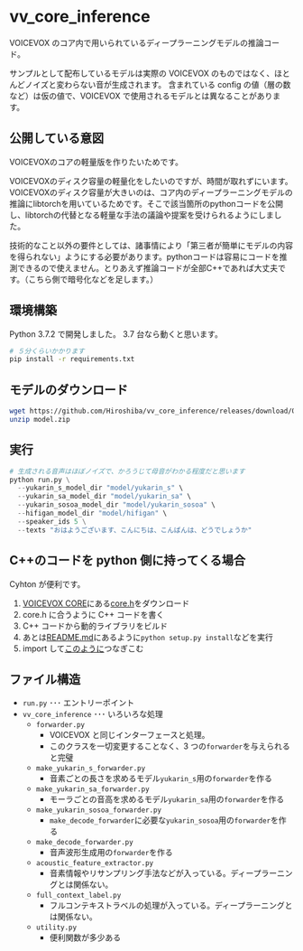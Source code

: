 # vv_core_inference

VOICEVOX のコア内で用いられているディープラーニングモデルの推論コード。

サンプルとして配布しているモデルは実際の VOICEVOX のものではなく、ほとんどノイズと変わらない音が生成されます。
含まれている config の値（層の数など）は仮の値で、VOICEVOX で使用されるモデルとは異なることがあります。

## 公開している意図

VOICEVOXのコアの軽量版を作りたいためです。

VOICEVOXのディスク容量の軽量化をしたいのですが、時間が取れずにいます。VOICEVOXのディスク容量が大きいのは、コア内のディープラーニングモデルの推論にlibtorchを用いているためです。そこで該当箇所のpythonコードを公開し、libtorchの代替となる軽量な手法の議論や提案を受けられるようにしました。

技術的なこと以外の要件としては、諸事情により「第三者が簡単にモデルの内容を得られない」ようにする必要があります。pythonコードは容易にコードを推測できるので使えません。とりあえず推論コードが全部C++であれば大丈夫です。（こちら側で暗号化などを足します。）

## 環境構築

Python 3.7.2 で開発しました。 3.7 台なら動くと思います。

```bash
# ５分くらいかかります
pip install -r requirements.txt
```

## モデルのダウンロード

```bash
wget https://github.com/Hiroshiba/vv_core_inference/releases/download/0.0.1/model.zip
unzip model.zip
```

## 実行

```python
# 生成される音声はほぼノイズで、かろうじて母音がわかる程度だと思います
python run.py \
  --yukarin_s_model_dir "model/yukarin_s" \
  --yukarin_sa_model_dir "model/yukarin_sa" \
  --yukarin_sosoa_model_dir "model/yukarin_sosoa" \
  --hifigan_model_dir "model/hifigan" \
  --speaker_ids 5 \
  --texts "おはようございます、こんにちは、こんばんは、どうでしょうか"
```

## C++のコードを python 側に持ってくる場合

Cyhton が便利です。

1. [VOICEVOX CORE](https://github.com/Hiroshiba/voicevox_core/tree/f4844efc65b1a4875442091955af84f671e16887)にある[core.h](https://github.com/Hiroshiba/voicevox_core/blob/f4844efc65b1a4875442091955af84f671e16887/core.h)をダウンロード
2. core.h に合うように C++ コードを書く
3. C++ コードから動的ライブラリをビルド
4. あとは[README.md](https://github.com/Hiroshiba/voicevox_core/tree/f4844efc65b1a4875442091955af84f671e16887#%E3%82%BD%E3%83%BC%E3%82%B9%E3%82%B3%E3%83%BC%E3%83%89%E3%81%8B%E3%82%89%E5%AE%9F%E8%A1%8C)にあるように`python setup.py install`などを実行
5. import して[このように](https://github.com/Hiroshiba/voicevox_core/blob/f4844efc65b1a4875442091955af84f671e16887/example/python/run.py#L21-L25)つなぎこむ

## ファイル構造

- `run.py` ･･･ エントリーポイント
- `vv_core_inference` ･･･ いろいろな処理
  - `forwarder.py`
    - VOICEVOX と同じインターフェースと処理。
    - このクラスを一切変更することなく、3 つの`forwarder`を与えられると完璧
  - `make_yukarin_s_forwarder.py`
    - 音素ごとの長さを求めるモデル`yukarin_s`用の`forwarder`を作る
  - `make_yukarin_sa_forwarder.py`
    - モーラごとの音高を求めるモデル`yukarin_sa`用の`forwarder`を作る
  - `make_yukarin_sosoa_forwarder.py`
    - `make_decode_forwarder`に必要な`yukarin_sosoa`用の`forwarder`を作る
  - `make_decode_forwarder.py`
    - 音声波形生成用の`forwarder`を作る
  - `acoustic_feature_extractor.py`
    - 音素情報やリサンプリング手法などが入っている。ディープラーニングとは関係ない。
  - `full_context_label.py`
    - フルコンテキストラベルの処理が入っている。ディープラーニングとは関係ない。
  - `utility.py`
    - 便利関数が多少ある
